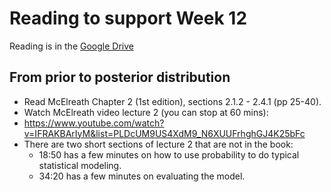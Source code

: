 # Reading to support Week 12

Reading is in the [Google Drive](https://drive.google.com/drive/folders/1t418DW77_pnFPG5BE3ZyGMmIEuKQ5qCp?usp=sharing)


## From prior to posterior distribution

* Read McElreath Chapter 2 (1st edition), sections 2.1.2 - 2.4.1 (pp 25-40).
* Watch McElreath video lecture 2 (you can stop at 60 mins):
* https://www.youtube.com/watch?v=IFRAKBArIyM&list=PLDcUM9US4XdM9_N6XUUFrhghGJ4K25bFc
* There are two short sections of lecture 2 that are not in the book:
  * 18:50 has a few minutes on how to use probability to do typical statistical modeling.
  * 34:20 has a few minutes on evaluating the model.



